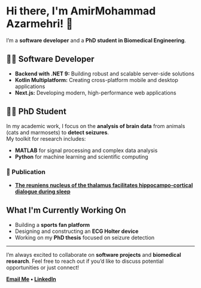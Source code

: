# Hi there, I'm AmirMohammad Azarmehri! 👋

I’m a **software developer** and a **PhD student in Biomedical Engineering**.

## 👨‍💻 Software Developer
- **Backend with .NET 9:** Building robust and scalable server-side solutions  
- **Kotlin Multiplatform:** Creating cross-platform mobile and desktop applications  
- **Next.js:** Developing modern, high-performance web applications  

## 🧑‍🎓 PhD Student
In my academic work, I focus on the **analysis of brain data** from animals (cats and marmosets) to **detect seizures**.  
My toolkit for research includes:  
- **MATLAB** for signal processing and complex data analysis  
- **Python** for machine learning and scientific computing  

### 📃 Publication
- [**The reuniens nucleus of the thalamus facilitates hippocampo-cortical dialogue during sleep**](https://doi.org/10.7554/eLife.90826.2)

## What I'm Currently Working On
- Building a **sports fan platform**  
- Designing and constructing an **ECG Holter device**  
- Working on my **PhD thesis** focused on seizure detection  

---

I’m always excited to collaborate on **software projects** and **biomedical research**. Feel free to reach out if you’d like to discuss potential opportunities or just connect!

**[Email Me](mailto:azarmehri@outlook.com) • [LinkedIn](https://www.linkedin.com/in/azarmehri/)**
